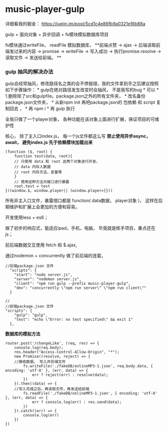 # music-player-gulp

详细看我的掘金： https://juejin.im/post/5cd1c4e86fb9a0321e16b88a

gulp + 面向对象 + 异步回调 + fs模块模拟数据库项目

fs模块通过writeFile， readFile 模拟数据库， 
**前端点赞 -> ajax -> 后端读取前端发过来的内容 -> promise -> writeFile -> 写入成功 -> 执行promise.resolve -> 读取文件 -> 发送给前端。 **

<h3>gulp 抽风的解决办法</h3>
gulp会经常抽风，修改路径名之类的会不停报错，我的文件拿到手之后建议按照如下步骤操作：
 * gulp在绝对路径发生改变时会抽风， 不是我写的bug
 * 可以
 * 1.删除除了src和gulpfile。package.json之外的所有文件夹，
 * 改名备份 package.json文件夹， 
 * 从新npm init 再吧package.json的 包依赖 和 script 复制回去 ，
 * 再 npm i
 * 再 gulp 执行
 
 
 全局只做了一个player对象， 各种功能在该对象上面进行扩展，保证项目的可维护性

核心， 除了主入口index.js， 每一个js文件都这么写
**禁止使用异步async， await， 避免index.js 先于依赖模块加载出来**
```
(function ($, root) {
    function test(data, root){
    // 只使用 data 和 root 这两个对象进行开发，
    // data 内存入数据
    // root 内存方法，变量等
    }
    // 使用这种方法对接口进行暴露
    root.test = test 
})(window.$, window.player|| (window.player={}))

```

所有非主入口文件，暴露借口都是 function( data数据， player对象 )，
这样在后期维护和扩展上会更加的方便和容易。

开发使用less + es6；

做了初步的响应式，能适应ipad，手机，电脑， 毕竟就是练手项目，重点还在js；

前后端数据交互使用 fetch 和 $.ajax,

通过nodemon + concurrently 做了前后端的连载，
```
//后端package.json 文件
  "scripts": {
    "start": "node server.js",
    "server": "nodemon server.js",
    "client": "npm run gulp --prefix music-player-gulp",
    "dev": "concurrently \"npm run server\" \"npm run client\""
  }
```
```
//
//前端package.json 文件
"scripts": {
    "gulp": "gulp",
    "test": "echo \"Error: no test specified\" && exit 1"
  },
```


**数据库的模拟方法**
```
router.post('/changeLike', (req, res) => {
    console.log(req.body);
    res.header("Access-Control-Allow-Origin", "*");
    new Promise((resolve, reject) => {
    //接收数据， 写入并存储文件
        fs.writeFile('./fakeDB/onlineMP3-1.json', req.body.data, { encoding: 'utf-8' }, (err, data) => {
            err ? reject(err) : resolve(data);
        })
    }).then((data) => {
    //写入完成之后，再读取文件，再发送给前端
        fs.readFile('./fakeDB/onlineMP3-1.json', { encoding: 'utf-8' }, (err, data) => {
            err ? console.log(err) : res.send(data);
        })
    }).catch((err) => {
        console.log(err)
    })
})
```



